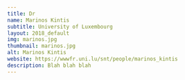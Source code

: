 ```yaml
---
title: Dr
name: Marinos Kintis
subtitle: University of Luxembourg
layout: 2018_default
img: marinos.jpg
thumbnail: marinos.jpg
alt: Marinos Kintis
website: https://wwwfr.uni.lu/snt/people/marinos_kintis
description: Blah blah blah
---
```


